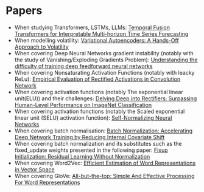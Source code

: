 # Papers
- When studying Transformers, LSTMs, LLMs: [Temporal Fusion Transformers for Interpretable Multi-horizon Time Series Forecasting](https://arxiv.org/pdf/1912.09363.pdf)
- When modelling volatility: [Variational Autoencoders: A Hands-Off Approach to Volatility](https://arxiv.org/pdf/2102.03945.pdf)
- When covering Deep Neural Networks gradient instability (notably with the study of Vanishing/Exploding Gradients Problem): [Understanding the difficulty of training deep feedforward neural networks](http://proceedings.mlr.press/v9/glorot10a/glorot10a.pdf)
- When covering Nonsaturating Activation Functions (notably with leacky ReLu): [Empirical Evaluation of Rectified Activations in Convolution Network](https://arxiv.org/pdf/1505.00853.pdf)
- When covering activation functions (notably The exponential linear unit(ELU)) and their challenges: [Delving Deep into Rectifiers: Surpassing Human-Level Performance on ImageNet Classification](https://arxiv.org/pdf/1502.01852.pdf)
- When covering activation functions (notably  the Scaled exponential linear unit (SELU) activation function): [Self-Normalizing Neural Networks](https://arxiv.org/pdf/1706.02515.pdf)
- When covering batch normalisation: [Batch Normalization: Accelerating Deep Network Training by Reducing Internal Covariate Shift](http://proceedings.mlr.press/v37/ioffe15.pdf)
- When covering batch normalization and its substitutes such as the fixed_update weights presented in the following paper: [Fixup Initialization: Residual Learning Without Normalization](https://arxiv.org/pdf/1901.09321.pdf)
- When covering Word2Vec: [Efficient Estimation of Word Representations in Vector Space](https://arxiv.org/pdf/1301.3781.pdf)
- When covering GloVe: [All-but-the-top: Simple And Effective Processing For Word Representations](https://arxiv.org/pdf/1702.01417.pdf)
